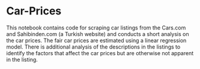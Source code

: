 # Car-Prices

This notebook contains code for scraping car listings from the Cars.com and Sahibinden.com (a Turkish website) and conducts a short analysis on the car prices. The fair car prices are estimated using a linear regression model. There is additional analysis of the descriptions in the listings to identify the factors that affect the car prices but are otherwise not apparent in the listing.
